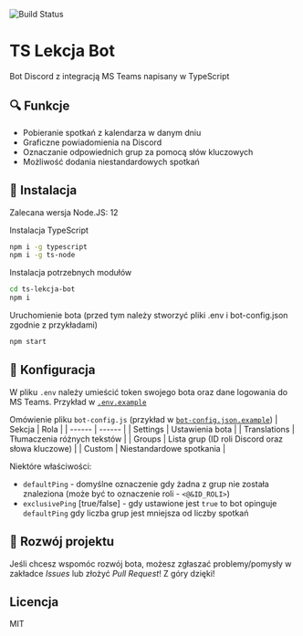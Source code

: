 ![Build Status](https://api.travis-ci.com/RDevWasTaken/ts-lekcja-bot.svg?branch=main)

# TS Lekcja Bot
Bot Discord z integracją MS Teams napisany w TypeScript

## 🔍 Funkcje
- Pobieranie spotkań z kalendarza w danym dniu
- Graficzne powiadomienia na Discord
- Oznaczanie odpowiednich grup za pomocą słów kluczowych
- Możliwość dodania niestandardowych spotkań

## 🔨 Instalacja
Zalecana wersja Node.JS: 12

Instalacja TypeScript
```sh
npm i -g typescript
npm i -g ts-node
```
Instalacja potrzebnych modułów
```sh
cd ts-lekcja-bot
npm i
```
Uruchomienie bota (przed tym należy stworzyć pliki .env i bot-config.json zgodnie z przykładami)
```sh
npm start
```

## 📝 Konfiguracja
W pliku `.env` należy umieścić token swojego bota oraz dane logowania do MS Teams.
Przykład w [`.env.example`](https://github.com/RDevWasTaken/ts-lekcja-bot/blob/main/.env.example)

Omówienie pliku `bot-config.js` (przykład w [`bot-config.json.example`](https://github.com/RDevWasTaken/ts-lekcja-bot/blob/main/bot-config.json.example))
| Sekcja | Rola |
| ------ | ------ |
| Settings | Ustawienia bota |
| Translations | Tłumaczenia różnych tekstów |
| Groups | Lista grup (ID roli Discord oraz słowa kluczowe) |
| Custom | Niestandardowe spotkania |

Niektóre właściwości:
 - `defaultPing` - domyślne oznaczenie gdy żadna z grup nie została znaleziona (może być to oznaczenie roli - `<@&ID_ROLI>`)
 - `exclusivePing` [true/false] - gdy ustawione jest `true` to bot opinguje `defaultPing` gdy liczba grup jest mniejsza od liczby spotkań

## 🎨 Rozwój projektu
Jeśli chcesz wspomóc rozwój bota, możesz zgłaszać problemy/pomysły w zakładce *Issues* lub złożyć *Pull Request*!
Z góry dzięki!

## Licencja
MIT